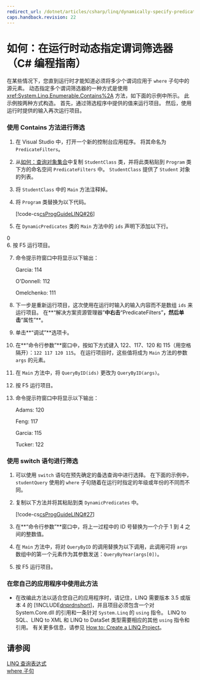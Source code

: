 ```yaml
---
redirect_url: /dotnet/articles/csharp/linq/dynamically-specify-predicate-filters-at-runtime
caps.handback.revision: 22
---
```

# 如何：在运行时动态指定谓词筛选器（C# 编程指南）
在某些情况下，您直到运行时才能知道必须将多少个谓词应用于 `where` 子句中的源元素。  动态指定多个谓词筛选器的一种方式是使用 <xref:System.Linq.Enumerable.Contains%2A> 方法，如下面的示例中所示。  此示例按两种方式构造。  首先，通过筛选程序中提供的值来运行项目。  然后，使用运行时提供的输入再次运行项目。  
  
### 使用 Contains 方法进行筛选  
  
1.  在 Visual Studio 中，打开一个新的控制台应用程序。  将其命名为 `PredicateFilters`。  
  
2.  从[如何：查询对象集合](../../../csharp/programming-guide/linq-query-expressions/how-to-query-a-collection-of-objects.md)中复制 `StudentClass` 类，并将此类粘贴到 `Program` 类下方的命名空间 `PredicateFilters` 中。  `StudentClass` 提供了 `Student` 对象的列表。  
  
3.  将 `StudentClass` 中的 `Main` 方法注释掉。  
  
4.  将 `Program` 类替换为以下代码。  
  
     [!code-cs[csProgGuideLINQ#26](../../../csharp/programming-guide/arrays/codesnippet/csharp/csLINQProgRef/csrefLINQHowTos.cs#26)]  
  
5.  在 `DynamicPredicates` 类的 `Main` 方法中的 `ids` 声明下添加以下行。  
  
<CodeContentPlaceHolder>0</CodeContentPlaceHolder>  
6.  按 F5 运行项目。  
  
7.  命令提示符窗口中将显示以下输出：  
  
     Garcia: 114  
  
     O'Donnell: 112  
  
     Omelchenko: 111  
  
8.  下一步是重新运行项目，这次使用在运行时输入的输入内容而不是数组 `ids` 来运行项目。  在**“解决方案资源管理器”**中右击**“PredicateFilters”**，然后单击**“属性”**。  
  
9. 单击**“调试”**选项卡。  
  
10. 在**“命令行参数”**窗口中，按如下方式键入 122、117、120 和 115（用空格隔开）：`122 117 120 115`。  在运行项目时，这些值将成为 `Main` 方法的参数 `args` 的元素。  
  
11. 在 `Main` 方法中，将 `QueryByID(ids)` 更改为 `QueryByID(args)`。  
  
12. 按 F5 运行项目。  
  
13. 命令提示符窗口中将显示以下输出：  
  
     Adams: 120  
  
     Feng: 117  
  
     Garcia: 115  
  
     Tucker: 122  
  
### 使用 switch 语句进行筛选  
  
1.  可以使用 `switch` 语句在预先确定的备选查询中进行选择。  在下面的示例中，`studentQuery` 使用的 `where` 子句随着在运行时指定的年级或年份的不同而不同。  
  
2.  复制以下方法并将其粘贴到类 `DynamicPredicates` 中。  
  
     [!code-cs[csProgGuideLINQ#27](../../../csharp/programming-guide/arrays/codesnippet/csharp/csLINQProgRef/csrefLINQHowTos.cs#27)]  
  
3.  在**“命令行参数”**窗口中，将上一过程中的 ID 号替换为一个介于 1 到 4 之间的整数值。  
  
4.  在 `Main` 方法中，将对 `QueryByID` 的调用替换为以下调用，此调用可将 `args` 数组中的第一个元素作为其参数发送：`QueryByYear(args[0])`。  
  
5.  按 F5 运行项目。  
  
### 在您自己的应用程序中使用此方法  
  
-   在改编此方法以适合您自己的应用程序时，请记住，LINQ 需要版本 3.5 或版本 4 的 [!INCLUDE[dnprdnshort](../../../csharp/getting-started/includes/dnprdnshort-md.md)]，并且项目必须包含一个对 System.Core.dll 的引用和一条针对 `System.Linq` 的 `using` 指令。  LINQ to SQL、LINQ to XML 和 LINQ to DataSet 类型需要相应的其他 `using` 指令和引用。  有关更多信息，请参见 [How to: Create a LINQ Project](../Topic/How%20to:%20Create%20a%20LINQ%20Project.md)。  
  
## 请参阅  
 [LINQ 查询表达式](../../../csharp/programming-guide/linq-query-expressions/index.md)   
 [where 子句](../../../csharp/language-reference/keywords/where-clause.md)